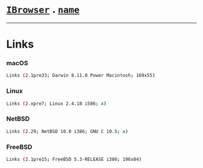 # [`IBrowser`](/api/main/get-browser.md) . [`name`](../name.md)
---
# Links

### macOS

```sh
Links (2.1pre33; Darwin 8.11.0 Power Macintosh; 169x55)
```

### Linux

```sh
Links (2.xpre7; Linux 2.4.18 i586; x)
```

### NetBSD

```sh
Links (2.29; NetBSD 10.0 i386; GNU C 10.5; x)
```

### FreeBSD

```sh
Links (2.1pre15; FreeBSD 5.3-RELEASE i386; 196x84)
```